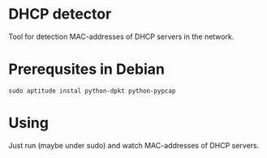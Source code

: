 # DHCP detector

Tool for detection MAC-addresses of DHCP servers in the network.

# Prerequsites in Debian
`sudo aptitude instal python-dpkt python-pypcap` 

# Using
Just run (maybe under sudo) and watch MAC-addresses of DHCP servers.
